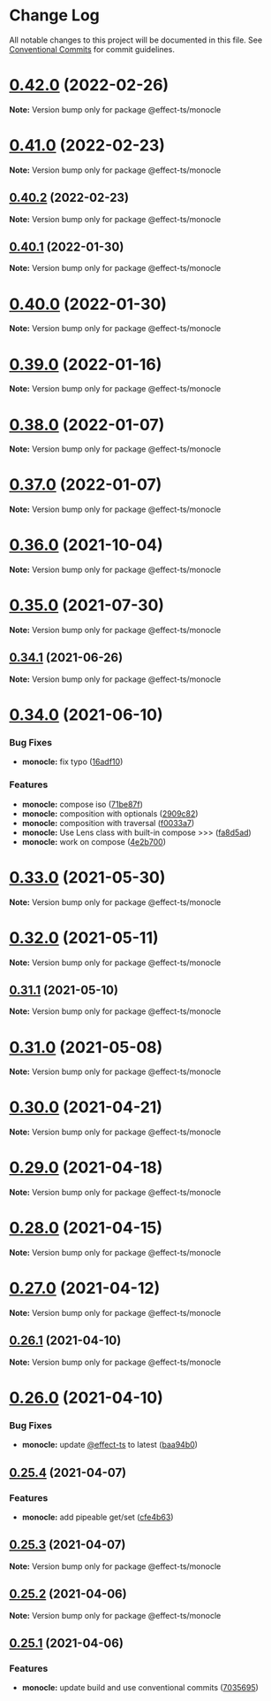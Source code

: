 # Change Log

All notable changes to this project will be documented in this file.
See [Conventional Commits](https://conventionalcommits.org) for commit guidelines.

# [0.42.0](https://github.com/Effect-TS/monocle/compare/@effect-ts/monocle@0.41.0...@effect-ts/monocle@0.42.0) (2022-02-26)

**Note:** Version bump only for package @effect-ts/monocle





# [0.41.0](https://github.com/Effect-TS/monocle/compare/@effect-ts/monocle@0.40.2...@effect-ts/monocle@0.41.0) (2022-02-23)

**Note:** Version bump only for package @effect-ts/monocle





## [0.40.2](https://github.com/Effect-TS/monocle/compare/@effect-ts/monocle@0.40.1...@effect-ts/monocle@0.40.2) (2022-02-23)

**Note:** Version bump only for package @effect-ts/monocle





## [0.40.1](https://github.com/Effect-TS/monocle/compare/@effect-ts/monocle@0.40.0...@effect-ts/monocle@0.40.1) (2022-01-30)

**Note:** Version bump only for package @effect-ts/monocle





# [0.40.0](https://github.com/Effect-TS/monocle/compare/@effect-ts/monocle@0.39.0...@effect-ts/monocle@0.40.0) (2022-01-30)

**Note:** Version bump only for package @effect-ts/monocle





# [0.39.0](https://github.com/Effect-TS/monocle/compare/@effect-ts/monocle@0.38.0...@effect-ts/monocle@0.39.0) (2022-01-16)

**Note:** Version bump only for package @effect-ts/monocle





# [0.38.0](https://github.com/Effect-TS/monocle/compare/@effect-ts/monocle@0.37.0...@effect-ts/monocle@0.38.0) (2022-01-07)

**Note:** Version bump only for package @effect-ts/monocle





# [0.37.0](https://github.com/Effect-TS/monocle/compare/@effect-ts/monocle@0.36.0...@effect-ts/monocle@0.37.0) (2022-01-07)

**Note:** Version bump only for package @effect-ts/monocle





# [0.36.0](https://github.com/Effect-TS/monocle/compare/@effect-ts/monocle@0.35.0...@effect-ts/monocle@0.36.0) (2021-10-04)

**Note:** Version bump only for package @effect-ts/monocle





# [0.35.0](https://github.com/Effect-TS/monocle/compare/@effect-ts/monocle@0.34.1...@effect-ts/monocle@0.35.0) (2021-07-30)

**Note:** Version bump only for package @effect-ts/monocle





## [0.34.1](https://github.com/Effect-TS/monocle/compare/@effect-ts/monocle@0.34.0...@effect-ts/monocle@0.34.1) (2021-06-26)

**Note:** Version bump only for package @effect-ts/monocle





# [0.34.0](https://github.com/Effect-TS/monocle/compare/@effect-ts/monocle@0.33.0...@effect-ts/monocle@0.34.0) (2021-06-10)


### Bug Fixes

* **monocle:** fix typo ([16adf10](https://github.com/Effect-TS/monocle/commit/16adf108bfda4dfb7741374c7a860e907c293566))


### Features

* **monocle:** compose iso ([71be87f](https://github.com/Effect-TS/monocle/commit/71be87f76c71d91ff1b4e0ec74b13e63d8fb05d9))
* **monocle:** composition with optionals ([2909c82](https://github.com/Effect-TS/monocle/commit/2909c8260e018a2b70b299a7650e5bc9afb29853))
* **monocle:** composition with traversal ([f0033a7](https://github.com/Effect-TS/monocle/commit/f0033a7f70bf870d008d7d234cf51016c9e3cc54))
* **monocle:** Use Lens class with built-in compose >>> ([fa8d5ad](https://github.com/Effect-TS/monocle/commit/fa8d5adfa33cac256a97f8a0fda3639a7717b7ba))
* **monocle:** work on compose ([4e2b700](https://github.com/Effect-TS/monocle/commit/4e2b7009f8b334b9d1ff8bffd63e19ea14231150))





# [0.33.0](https://github.com/Effect-TS/monocle/compare/@effect-ts/monocle@0.32.0...@effect-ts/monocle@0.33.0) (2021-05-30)

**Note:** Version bump only for package @effect-ts/monocle





# [0.32.0](https://github.com/Effect-TS/monocle/compare/@effect-ts/monocle@0.31.1...@effect-ts/monocle@0.32.0) (2021-05-11)

**Note:** Version bump only for package @effect-ts/monocle





## [0.31.1](https://github.com/Effect-TS/monocle/compare/@effect-ts/monocle@0.31.0...@effect-ts/monocle@0.31.1) (2021-05-10)

**Note:** Version bump only for package @effect-ts/monocle





# [0.31.0](https://github.com/Effect-TS/monocle/compare/@effect-ts/monocle@0.30.0...@effect-ts/monocle@0.31.0) (2021-05-08)

**Note:** Version bump only for package @effect-ts/monocle





# [0.30.0](https://github.com/Effect-TS/monocle/compare/@effect-ts/monocle@0.29.0...@effect-ts/monocle@0.30.0) (2021-04-21)

**Note:** Version bump only for package @effect-ts/monocle





# [0.29.0](https://github.com/Effect-TS/monocle/compare/@effect-ts/monocle@0.28.0...@effect-ts/monocle@0.29.0) (2021-04-18)

**Note:** Version bump only for package @effect-ts/monocle





# [0.28.0](https://github.com/Effect-TS/monocle/compare/@effect-ts/monocle@0.27.0...@effect-ts/monocle@0.28.0) (2021-04-15)

**Note:** Version bump only for package @effect-ts/monocle





# [0.27.0](https://github.com/Effect-TS/monocle/compare/@effect-ts/monocle@0.26.1...@effect-ts/monocle@0.27.0) (2021-04-12)

**Note:** Version bump only for package @effect-ts/monocle





## [0.26.1](https://github.com/Effect-TS/monocle/compare/@effect-ts/monocle@0.26.0...@effect-ts/monocle@0.26.1) (2021-04-10)

**Note:** Version bump only for package @effect-ts/monocle





# [0.26.0](https://github.com/Effect-TS/monocle/compare/@effect-ts/monocle@0.25.4...@effect-ts/monocle@0.26.0) (2021-04-10)


### Bug Fixes

* **monocle:** update [@effect-ts](https://github.com/effect-ts) to latest ([baa94b0](https://github.com/Effect-TS/monocle/commit/baa94b02813b9d7ad1799b26976d0885db4bd4de))





## [0.25.4](https://github.com/Effect-TS/monocle/compare/@effect-ts/monocle@0.25.3...@effect-ts/monocle@0.25.4) (2021-04-07)


### Features

* **monocle:** add pipeable get/set ([cfe4b63](https://github.com/Effect-TS/monocle/commit/cfe4b63844f5fc12e318703cf94f35d232e45064))





## [0.25.3](https://github.com/Effect-TS/monocle/compare/@effect-ts/monocle@0.25.2...@effect-ts/monocle@0.25.3) (2021-04-07)

**Note:** Version bump only for package @effect-ts/monocle





## [0.25.2](https://github.com/Effect-TS/monocle/compare/@effect-ts/monocle@0.25.1...@effect-ts/monocle@0.25.2) (2021-04-06)

**Note:** Version bump only for package @effect-ts/monocle





## [0.25.1](https://github.com/Effect-TS/monocle/compare/@effect-ts/monocle@0.25.0...@effect-ts/monocle@0.25.1) (2021-04-06)


### Features

* **monocle:** update build and use conventional commits ([7035695](https://github.com/Effect-TS/monocle/commit/703569564352b96c8581e1264a38fbb2b3a2db06))

